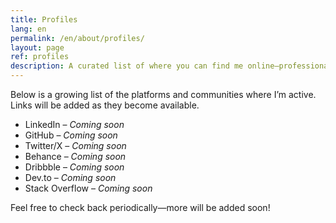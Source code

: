 ```yaml
---
title: Profiles
lang: en
permalink: /en/about/profiles/
layout: page
ref: profiles
description: A curated list of where you can find me online—professional profiles, communities, and more.
---
```


Below is a growing list of the platforms and communities where I’m active. Links will be added as they become available.

- <i class="fab fa-linkedin"></i> LinkedIn – *Coming soon*
- <i class="fab fa-github"></i> GitHub – *Coming soon*
- <i class="fab fa-twitter"></i> Twitter/X – *Coming soon*
- <i class="fab fa-behance"></i> Behance – *Coming soon*
- <i class="fab fa-dribbble"></i> Dribbble – *Coming soon*
- <i class="fas fa-code"></i> Dev.to – *Coming soon*
- <i class="fab fa-stack-overflow"></i> Stack Overflow – *Coming soon*

Feel free to check back periodically—more will be added soon!
